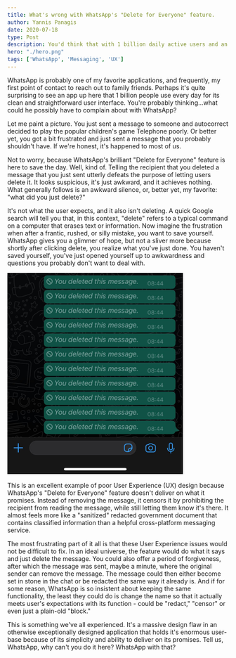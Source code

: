 ```yaml
---
title: What's wrong with WhatsApp's "Delete for Everyone" feature.
author: Yannis Panagis
date: 2020-07-18
type: Post
description: You'd think that with 1 billion daily active users and an incredible team, WhatsApp would have noticed the importance of making features do what they say they do.
hero: "./hero.png"
tags: ['WhatsApp', 'Messaging', 'UX']
---
```


WhatsApp is probably one of my favorite applications, and frequently, my first point of contact to reach out to family friends. Perhaps it's quite surprising to see an app up here that 1 billion people use every day for its clean and straightforward user interface. You're probably thinking...what could he possibly have to complain about with WhatsApp?

Let me paint a picture. You just sent a message to someone and autocorrect decided to play the popular children's game Telephone poorly. Or better yet, you got a bit frustrated and just sent a message that you probably shouldn't have. If we're honest, it's happened to most of us.

Not to worry, because WhatsApp's brilliant "Delete for Everyone" feature is here to save the day. Well, kind of. Telling the recipient that you deleted a message that you just sent utterly defeats the purpose of letting users delete it. It looks suspicious, it's just awkward, and it achieves nothing. What generally follows is an awkward silence, or, better yet, my favorite: "what did you just delete?"

It's not what the user expects, and it also isn't deleting. A quick Google search will tell you that, in this context, "delete" refers to a typical command on a computer that erases text or information. Now imagine the frustration when after a frantic, rushed, or silly mistake, you want to save yourself. WhatsApp gives you a glimmer of hope, but not a sliver more because shortly after clicking delete, you realize what you've just done. You haven't saved yourself, you've just opened yourself up to awkwardness and questions you probably don't want to deal with.

<img src="app-screenshot.jpg" alt="app-screenshot" width="400"/>

This is an excellent example of poor User Experience (UX) design because WhatsApp's "Delete for Everyone" feature doesn't deliver on what it promises. Instead of removing the message, it censors it by prohibiting the recipient from reading the message, while still letting them know it's there. It almost feels more like a "sanitized" redacted government document that contains classified information than a helpful cross-platform messaging service.

The most frustrating part of it all is that these User Experience issues would not be difficult to fix. In an ideal universe, the feature would do what it says and just delete the message. You could also offer a period of forgiveness, after which the message was sent, maybe a minute, where the original sender can remove the message. The message could then either become set in stone in the chat or be redacted the same way it already is. And if for some reason, WhatsApp is so insistent about keeping the same functionality, the least they could do is change the name so that it actually meets user's expectations with its function - could be "redact," "censor" or even just a plain-old "block."

This is something we've all experienced. It's a massive design flaw in an otherwise exceptionally designed application that holds it's enormous user-base because of its simplicity and ability to deliver on its promises. Tell us, WhatsApp, why can't you do it here? WhatsApp with that?
